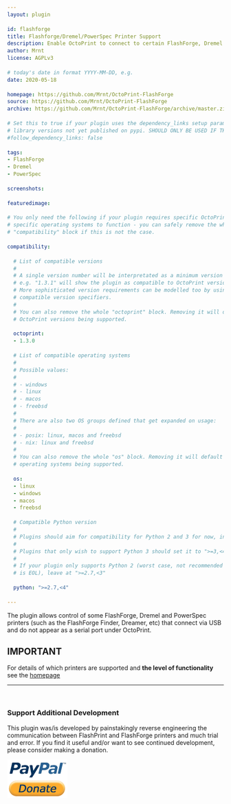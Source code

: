 ```yaml
---
layout: plugin

id: flashforge
title: Flashforge/Dremel/PowerSpec Printer Support
description: Enable OctoPrint to connect to certain FlashForge, Dremel and PowerSpec printers.
author: Mrnt
license: AGPLv3

# today's date in format YYYY-MM-DD, e.g.
date: 2020-05-18

homepage: https://github.com/Mrnt/OctoPrint-FlashForge
source: https://github.com/Mrnt/OctoPrint-FlashForge
archive: https://github.com/Mrnt/OctoPrint-FlashForge/archive/master.zip

# Set this to true if your plugin uses the dependency_links setup parameter to include
# library versions not yet published on pypi. SHOULD ONLY BE USED IF THERE IS NO OTHER OPTION!
#follow_dependency_links: false

tags:
- FlashForge
- Dremel
- PowerSpec

screenshots:

featuredimage:

# You only need the following if your plugin requires specific OctoPrint versions or
# specific operating systems to function - you can safely remove the whole
# "compatibility" block if this is not the case.

compatibility:

  # List of compatible versions
  #
  # A single version number will be interpretated as a minimum version requirement,
  # e.g. "1.3.1" will show the plugin as compatible to OctoPrint versions 1.3.1 and up.
  # More sophisticated version requirements can be modelled too by using PEP440
  # compatible version specifiers.
  #
  # You can also remove the whole "octoprint" block. Removing it will default to all
  # OctoPrint versions being supported.

  octoprint:
  - 1.3.0

  # List of compatible operating systems
  #
  # Possible values:
  #
  # - windows
  # - linux
  # - macos
  # - freebsd
  #
  # There are also two OS groups defined that get expanded on usage:
  #
  # - posix: linux, macos and freebsd
  # - nix: linux and freebsd
  #
  # You can also remove the whole "os" block. Removing it will default to all
  # operating systems being supported.

  os:
  - linux
  - windows
  - macos
  - freebsd

  # Compatible Python version
  #
  # Plugins should aim for compatibility for Python 2 and 3 for now, in which case the value should be ">=2.7,<4".
  #
  # Plugins that only wish to support Python 3 should set it to ">=3,<4". 
  #
  # If your plugin only supports Python 2 (worst case, not recommended for newly developed plugins since Python 2
  # is EOL), leave at ">=2.7,<3"
      
  python: ">=2.7,<4"
      
---
```


The plugin allows control of some FlashForge, Dremel and PowerSpec printers
(such as the FlashForge Finder, Dreamer, etc) that connect via USB and do not
appear as a serial port under OctoPrint.

## IMPORTANT
For details of which printers are supported and **the level of functionality**
see the [homepage](https://github.com/Mrnt/OctoPrint-FlashForge/blob/master/README.md)
<br />
<hr />
<br />

### Support Additional Development
This plugin was/is developed by painstakingly reverse engineering the communication
between FlashPrint and FlashForge printers and much trial and error. If you find it
useful and/or want to see continued development, please consider making a donation.

[![More chocolate, more code](/assets/img/plugins/flashforge/paypal-donate.png)](https://www.paypal.com/cgi-bin/webscr?cmd=_s-xclick&amp;hosted_button_id=S4TNWVKFLPL5C&amp;source=url)


